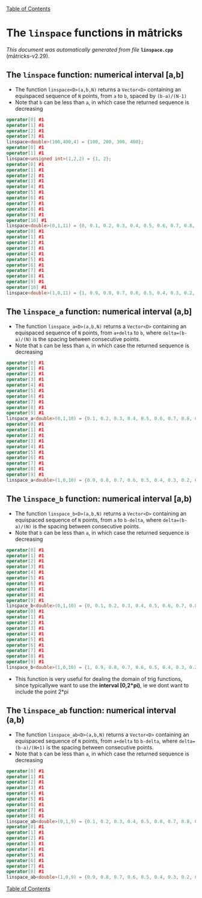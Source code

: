
[Table of Contents](README.md)


# The `linspace` functions in mātricks
_This document was automatically generated from file_ **`linspace.cpp`** (mātricks-v2.29).

## The `linspace` function: numerical interval [a,b]
* The function `linspace<D>(a,b,N)` returns a `Vector<D>` containing an equispaced sequence of `N` points, from `a` to `b`, spaced by `(b-a)/(N-1)`
* Note that `b` can be less than `a`, in which case the returned sequence is decreasing
```C++
operator[0] #1
operator[1] #1
operator[2] #1
operator[3] #1
linspace<double>(100,400,4) = {100, 200, 300, 400}; 
operator[0] #1
operator[1] #1
linspace<unsigned int>(1,2,2) = {1, 2}; 
operator[0] #1
operator[1] #1
operator[2] #1
operator[3] #1
operator[4] #1
operator[5] #1
operator[6] #1
operator[7] #1
operator[8] #1
operator[9] #1
operator[10] #1
linspace<double>(0,1,11) = {0, 0.1, 0.2, 0.3, 0.4, 0.5, 0.6, 0.7, 0.8, 0.9, 1}; 
operator[0] #1
operator[1] #1
operator[2] #1
operator[3] #1
operator[4] #1
operator[5] #1
operator[6] #1
operator[7] #1
operator[8] #1
operator[9] #1
operator[10] #1
linspace<double>(1,0,11) = {1, 0.9, 0.8, 0.7, 0.6, 0.5, 0.4, 0.3, 0.2, 0.1, 0}; 
```
## The `linspace_a` function: numerical interval (a,b]
* The function `linspace_a<D>(a,b,N)` returns a `Vector<D>` containing an equispaced sequence of `N` points, from `a+delta` to `b`, where `delta=(b-a)/(N)` is the spacing between consecutive points.
* Note that `b` can be less than `a`, in which case the returned sequence is decreasing
```C++
operator[0] #1
operator[1] #1
operator[2] #1
operator[3] #1
operator[4] #1
operator[5] #1
operator[6] #1
operator[7] #1
operator[8] #1
operator[9] #1
linspace_a<double>(0,1,10) = {0.1, 0.2, 0.3, 0.4, 0.5, 0.6, 0.7, 0.8, 0.9, 1}; 
operator[0] #1
operator[1] #1
operator[2] #1
operator[3] #1
operator[4] #1
operator[5] #1
operator[6] #1
operator[7] #1
operator[8] #1
operator[9] #1
linspace_a<double>(1,0,10) = {0.9, 0.8, 0.7, 0.6, 0.5, 0.4, 0.3, 0.2, 0.1, 0}; 
```
## The `linspace_b` function: numerical interval [a,b)
* The function `linspace_b<D>(a,b,N)` returns a `Vector<D>` containing an equispaced sequence of `N` points, from `a` to `b-delta`, where `delta=(b-a)/(N)` is the spacing between consecutive points.
* Note that `b` can be less than `a`, in which case the returned sequence is decreasing
```C++
operator[0] #1
operator[1] #1
operator[2] #1
operator[3] #1
operator[4] #1
operator[5] #1
operator[6] #1
operator[7] #1
operator[8] #1
operator[9] #1
linspace_b<double>(0,1,10) = {0, 0.1, 0.2, 0.3, 0.4, 0.5, 0.6, 0.7, 0.8, 0.9}; 
operator[0] #1
operator[1] #1
operator[2] #1
operator[3] #1
operator[4] #1
operator[5] #1
operator[6] #1
operator[7] #1
operator[8] #1
operator[9] #1
linspace_b<double>(1,0,10) = {1, 0.9, 0.8, 0.7, 0.6, 0.5, 0.4, 0.3, 0.2, 0.1}; 
```
* This function is very useful for dealing the domain of trig functions, since typicallywe want to use the **interval [0,2*pi)**, ie we dont want to include the point 2*pi
## The `linspace_ab` function: numerical interval (a,b)
* The function `linspace_ab<D>(a,b,N)` returns a `Vector<D>` containing an equispaced sequence of `N` points, from `a+delta` to `b-delta`, where `delta=(b-a)/(N+1)` is the spacing between consecutive points.
* Note that `b` can be less than `a`, in which case the returned sequence is decreasing
```C++
operator[0] #1
operator[1] #1
operator[2] #1
operator[3] #1
operator[4] #1
operator[5] #1
operator[6] #1
operator[7] #1
operator[8] #1
linspace_ab<double>(0,1,9) = {0.1, 0.2, 0.3, 0.4, 0.5, 0.6, 0.7, 0.8, 0.9}; 
operator[0] #1
operator[1] #1
operator[2] #1
operator[3] #1
operator[4] #1
operator[5] #1
operator[6] #1
operator[7] #1
operator[8] #1
linspace_ab<double>(1,0,9) = {0.9, 0.8, 0.7, 0.6, 0.5, 0.4, 0.3, 0.2, 0.1}; 
```

[Table of Contents](README.md)
